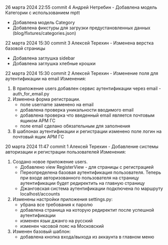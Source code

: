 26 марта 2024 22:55 commit 4 Андрей Нетребин - Добавлена модель Категории с использованием mptt
- Добавлена модель Category
- Добавлена фикстуры для загрузки предустановленных данных (blog/fixtures/categories.json)

22 марта 2024 15:30 commit 3 Алексей Терехин - Изменена верстка базовой страницы
- Добавлена заглушка sidebar
- Добавлена заглушка хлебные крошки


22 марта 2024 15:30 commit 2 Алексей Терехин - Изменение поля для аутентификации на email
Изменения:
1. В приложение users добавлен сервис аутентификации через email - auth_for_email.py 
2. Изменена форма регистрации.
	- поле username заменено на email
	- добавлена проверка уникальности вводимого email
	- добавлена проверка что введенный email является почтовым ящиком АРМ ГС
	- поле email сделано обязательным для заполнения
3. В шаблонах аутентификации и регистрации изменено поле логин на почтовый ящик АРМ ГС


20 марта 2024 11:47 commit 1 Алексей Терехин - Добавление системы авторизации и регистрации пользователей
Изменения:
1. Создано новое приложение users.
	- Добавлено view RegisterView - для страницы с регистрацией
	- Переопределена базовая аутентификация пользователя. Теперь при входе авторизованного пользователя на страницу аутентификации будет редиректить на главную страницу
	- Джанговская система аутентификации подключена по маршруту localhost/accounts
2. Изменены настройки приложения settings.py:
	- убрана все требования к паролю
	- добавлена страница на которую редиректит после успешной аутентификации
	- изменен язык джанго на русский
	- изменен часовой пояс на Московский
3. Изменен базовый шаблон:
	- добавлена кнопка входа/выхода из аккаунта в главном меню





